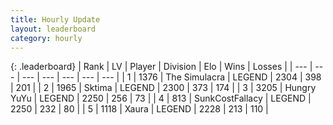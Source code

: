 ```yaml
---
title: Hourly Update
layout: leaderboard
category: hourly
---
```


{: .leaderboard}
| Rank | LV | Player | Division | Elo | Wins | Losses |
| --- | --- | --- | --- | --- | --- | --- |
| <span data-change="0">1</span> | 1376 | <span title="ID: 366840">The Simulacra</span> | LEGEND | <span data-change="0">2304</span> | <span data-change="0">398</span> | <span data-change="0">201</span> |
| <span data-change="0">2</span> | 1965 | <span title="ID: 353063">Sktima</span> | LEGEND | <span data-change="0">2300</span> | <span data-change="0">373</span> | <span data-change="0">174</span> |
| <span data-change="0">3</span> | 3205 | <span title="ID: 164871">Hungry YuYu</span> | LEGEND | <span data-change="0">2250</span> | <span data-change="0">256</span> | <span data-change="0">73</span> |
| <span data-change="0">4</span> | 813 | <span title="ID: 402846">SunkCostFallacy</span> | LEGEND | <span data-change="0">2250</span> | <span data-change="0">232</span> | <span data-change="0">80</span> |
| <span data-change="0">5</span> | 1118 | <span title="ID: 200908">Xaura</span> | LEGEND | <span data-change="0">2228</span> | <span data-change="0">213</span> | <span data-change="0">110</span> |